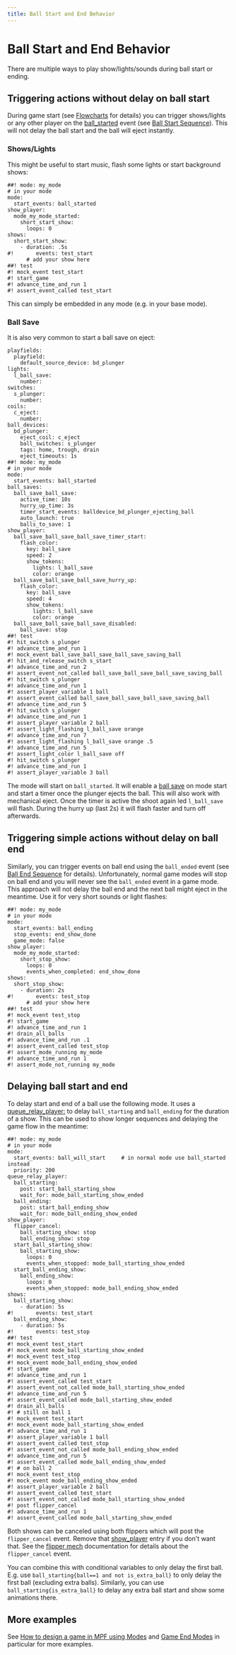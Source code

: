 ```yaml
---
title: Ball Start and End Behavior
---
```


# Ball Start and End Behavior


There are multiple ways to play show/lights/sounds during ball start or
ending.

## Triggering actions without delay on ball start

During game start (see [Flowcharts](../flowcharts/index.md)
for details) you can trigger shows/lights or any other player on the
[ball_started](#) event (see
[Ball Start Sequence](../flowcharts/ball_start.md)). This will not
delay the ball start and the ball will eject instantly.

### Shows/Lights

This might be useful to start music, flash some lights or start
background shows:

``` mpf-config
##! mode: my_mode
# in your mode
mode:
  start_events: ball_started
show_player:
  mode_my_mode_started:
    short_start_show:
      loops: 0
shows:
  short_start_show:
    - duration: .5s
#!       events: test_start
      # add your show here
##! test
#! mock_event test_start
#! start_game
#! advance_time_and_run 1
#! assert_event_called test_start
```

This can simply be embedded in any mode (e.g. in your base mode).

### Ball Save

It is also very common to start a ball save on eject:

``` mpf-config
playfields:
  playfield:
    default_source_device: bd_plunger
lights:
  l_ball_save:
    number:
switches:
  s_plunger:
    number:
coils:
  c_eject:
    number:
ball_devices:
  bd_plunger:
    eject_coil: c_eject
    ball_switches: s_plunger
    tags: home, trough, drain
    eject_timeouts: 1s
##! mode: my_mode
# in your mode
mode:
  start_events: ball_started
ball_saves:
  ball_save_ball_save:
    active_time: 10s
    hurry_up_time: 3s
    timer_start_events: balldevice_bd_plunger_ejecting_ball
    auto_launch: true
    balls_to_save: 1
show_player:
  ball_save_ball_save_ball_save_timer_start:
    flash_color:
      key: ball_save
      speed: 2
      show_tokens:
        lights: l_ball_save
        color: orange
  ball_save_ball_save_ball_save_hurry_up:
    flash_color:
      key: ball_save
      speed: 4
      show_tokens:
        lights: l_ball_save
        color: orange
  ball_save_ball_save_ball_save_disabled:
    ball_save: stop
##! test
#! hit_switch s_plunger
#! advance_time_and_run 1
#! mock_event ball_save_ball_save_ball_save_saving_ball
#! hit_and_release_switch s_start
#! advance_time_and_run 2
#! assert_event_not_called ball_save_ball_save_ball_save_saving_ball
#! hit_switch s_plunger
#! advance_time_and_run 1
#! assert_player_variable 1 ball
#! assert_event_called ball_save_ball_save_ball_save_saving_ball
#! advance_time_and_run 5
#! hit_switch s_plunger
#! advance_time_and_run 1
#! assert_player_variable 2 ball
#! assert_light_flashing l_ball_save orange
#! advance_time_and_run 7
#! assert_light_flashing l_ball_save orange .5
#! advance_time_and_run 5
#! assert_light_color l_ball_save off
#! hit_switch s_plunger
#! advance_time_and_run 1
#! assert_player_variable 3 ball
```

The mode will start on `ball_started`. It will enable a
[ball save](../config/ball_saves.md) on mode
start and start a timer once the plunger ejects the ball. This will also
work with mechanical eject. Once the timer is active the shoot again led
`l_ball_save` will flash. During the hurry up (last 2s) it will flash
faster and turn off afterwards.

## Triggering simple actions without delay on ball end

Similarly, you can trigger events on ball end using the `ball_ended`
event (see [Ball End Sequence](../flowcharts/ball_end.md) for
details). Unfortunately, normal game modes will stop on ball end and you
will never see the `ball_ended` event in a game mode. This approach will
not delay the ball end and the next ball might eject in the meantime.
Use it for very short sounds or light flashes:

``` mpf-config
##! mode: my_mode
# in your mode
mode:
  start_events: ball_ending
  stop_events: end_show_done
  game_mode: false
show_player:
  mode_my_mode_started:
    short_stop_show:
      loops: 0
      events_when_completed: end_show_done
shows:
  short_stop_show:
    - duration: 2s
#!       events: test_stop
      # add your show here
##! test
#! mock_event test_stop
#! start_game
#! advance_time_and_run 1
#! drain_all_balls
#! advance_time_and_run .1
#! assert_event_called test_stop
#! assert_mode_running my_mode
#! advance_time_and_run 1
#! assert_mode_not_running my_mode
```

## Delaying ball start and end

To delay start and end of a ball use the following mode. It uses a
[queue_relay_player:](../config/queue_relay_player.md) to delay
`ball_starting` and `ball_ending` for the duration of a show. This can
be used to show longer sequences and delaying the game flow in the
meantime:

``` mpf-config
##! mode: my_mode
# in your mode
mode:
  start_events: ball_will_start     # in normal mode use ball_started instead
  priority: 200
queue_relay_player:
  ball_starting:
    post: start_ball_starting_show
    wait_for: mode_ball_starting_show_ended
  ball_ending:
    post: start_ball_ending_show
    wait_for: mode_ball_ending_show_ended
show_player:
  flipper_cancel:
    ball_starting_show: stop
    ball_ending_show: stop
  start_ball_starting_show:
    ball_starting_show:
      loops: 0
      events_when_stopped: mode_ball_starting_show_ended
  start_ball_ending_show:
    ball_ending_show:
      loops: 0
      events_when_stopped: mode_ball_ending_show_ended
shows:
  ball_starting_show:
    - duration: 5s
#!       events: test_start
  ball_ending_show:
    - duration: 5s
#!       events: test_stop
##! test
#! mock_event test_start
#! mock_event mode_ball_starting_show_ended
#! mock_event test_stop
#! mock_event mode_ball_ending_show_ended
#! start_game
#! advance_time_and_run 1
#! assert_event_called test_start
#! assert_event_not_called mode_ball_starting_show_ended
#! advance_time_and_run 5
#! assert_event_called mode_ball_starting_show_ended
#! drain_all_balls
#! # still on ball 1
#! mock_event test_start
#! mock_event mode_ball_starting_show_ended
#! advance_time_and_run 1
#! assert_player_variable 1 ball
#! assert_event_called test_stop
#! assert_event_not_called mode_ball_ending_show_ended
#! advance_time_and_run 5
#! assert_event_called mode_ball_ending_show_ended
#! # on ball 2
#! mock_event test_stop
#! mock_event mode_ball_ending_show_ended
#! assert_player_variable 2 ball
#! assert_event_called test_start
#! assert_event_not_called mode_ball_starting_show_ended
#! post flipper_cancel
#! advance_time_and_run 1
#! assert_event_called mode_ball_starting_show_ended
```

Both shows can be canceled using both flippers which will post the
`flipper_cancel` event. Remove that
[show_player](../config/show_player.md) entry
if you don't want that. See the
[flipper mech](../mechs/flippers/index.md)
documentation for details about the `flipper_cancel` event.

You can combine this with conditional variables to only delay the first
ball. E.g. use `ball_starting{ball==1 and not is_extra_ball}` to only
delay the first ball (excluding extra balls). Similarly, you can use
`ball_starting{is_extra_ball}` to delay any extra ball start and show
some animations there.

## More examples

See [How to design a game in MPF using Modes](../game_design/index.md) and
[Game End Modes](../game_design/game_end_modes.md) in
particular for more examples.
